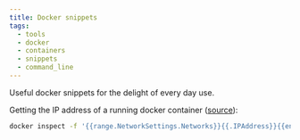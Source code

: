 ```yaml
---
title: Docker snippets
tags:
  - tools
  - docker
  - containers
  - snippets
  - command_line
---
```


Useful docker snippets for the delight of every day use.

Getting the IP address of a running docker container ([source](https://stackoverflow.com/a/20686101/147507)):

```bash
docker inspect -f '{{range.NetworkSettings.Networks}}{{.IPAddress}}{{end}}' container_name_or_id
```

